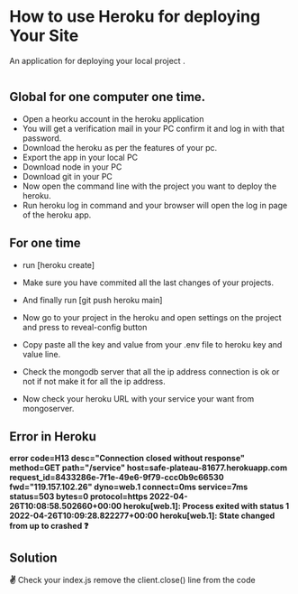# How to use Heroku for deploying Your Site
An application for deploying your local project .
`````javascript
`````

## Global for one computer one time.
 
* Open a heorku account in the heroku application
* You will get a verification mail in your PC confirm it and log in with that password.
* Download the heroku as per the features of your pc.
* Export the app in your local PC
* Download node in your PC
* Download git in your PC
* Now open the command line with the project you want to deploy the heroku.
* Run heroku log in command and your browser will open the log in page of the heroku app.


## For one time 
       
* run [heroku create]
* Make sure you have commited all the last changes of your projects.
* And finally run [git push heroku main]

* Now go to your project in the heroku and open settings on the project and press to reveal-config button

* Copy paste all the key and value from your .env file to heroku key and value line.

* Check the mongodb server that all the ip address connection is ok or not if not make it for all the ip address.
* Now check your heroku URL with your service your want from mongoserver.



## Error  in Heroku
 
 __error code=H13 desc="Connection closed without response" method=GET path="/service" host=safe-plateau-81677.herokuapp.com request_id=8433286e-7f1e-49e6-9f79-ccc0b9c66530 fwd="119.157.102.26" dyno=web.1 connect=0ms service=7ms status=503 bytes=0 protocol=https
2022-04-26T10:08:58.502660+00:00 heroku[web.1]: Process exited with status 1
2022-04-26T10:09:28.822277+00:00 heroku[web.1]: State changed from up to crashed :question:__

## Solution

__:v:__ Check your index.js remove the client.close() line from the code




